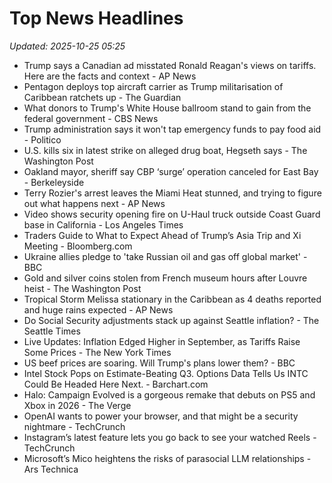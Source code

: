 # Top News Headlines

_Updated: 2025-10-25 05:25_

- Trump says a Canadian ad misstated Ronald Reagan's views on tariffs. Here are the facts and context - AP News
- Pentagon deploys top aircraft carrier as Trump militarisation of Caribbean ratchets up - The Guardian
- What donors to Trump's White House ballroom stand to gain from the federal government - CBS News
- Trump administration says it won't tap emergency funds to pay food aid - Politico
- U.S. kills six in latest strike on alleged drug boat, Hegseth says - The Washington Post
- Oakland mayor, sheriff say CBP ‘surge’ operation canceled for East Bay - Berkeleyside
- Terry Rozier's arrest leaves the Miami Heat stunned, and trying to figure out what happens next - AP News
- Video shows security opening fire on U-Haul truck outside Coast Guard base in California - Los Angeles Times
- Traders Guide to What to Expect Ahead of Trump’s Asia Trip and Xi Meeting - Bloomberg.com
- Ukraine allies pledge to 'take Russian oil and gas off global market' - BBC
- Gold and silver coins stolen from French museum hours after Louvre heist - The Washington Post
- Tropical Storm Melissa stationary in the Caribbean as 4 deaths reported and huge rains expected - AP News
- Do Social Security adjustments stack up against Seattle inflation? - The Seattle Times
- Live Updates: Inflation Edged Higher in September, as Tariffs Raise Some Prices - The New York Times
- US beef prices are soaring. Will Trump's plans lower them? - BBC
- Intel Stock Pops on Estimate-Beating Q3. Options Data Tells Us INTC Could Be Headed Here Next. - Barchart.com
- Halo: Campaign Evolved is a gorgeous remake that debuts on PS5 and Xbox in 2026 - The Verge
- OpenAI wants to power your browser, and that might be a security nightmare - TechCrunch
- Instagram’s latest feature lets you go back to see your watched Reels - TechCrunch
- Microsoft’s Mico heightens the risks of parasocial LLM relationships - Ars Technica
